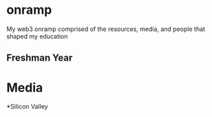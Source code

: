 # onramp
My web3 onramp comprised of the resources, media, and people that shaped my education

## Freshman Year
# Media
*Silicon Valley
